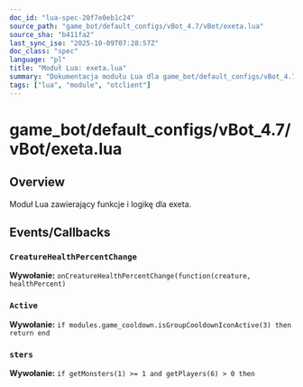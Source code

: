 ```yaml
---
doc_id: "lua-spec-20f7e0eb1c24"
source_path: "game_bot/default_configs/vBot_4.7/vBot/exeta.lua"
source_sha: "b411fa2"
last_sync_iso: "2025-10-09T07:28:57Z"
doc_class: "spec"
language: "pl"
title: "Moduł Lua: exeta.lua"
summary: "Dokumentacja modułu Lua dla game_bot/default_configs/vBot_4.7/vBot/exeta.lua"
tags: ["lua", "module", "otclient"]
---
```


# game_bot/default_configs/vBot_4.7/vBot/exeta.lua

## Overview

Moduł Lua zawierający funkcje i logikę dla exeta.

## Events/Callbacks

### `CreatureHealthPercentChange`

**Wywołanie:** `onCreatureHealthPercentChange(function(creature, healthPercent)`

### `Active`

**Wywołanie:** `if modules.game_cooldown.isGroupCooldownIconActive(3) then return end`

### `sters`

**Wywołanie:** `if getMonsters(1) >= 1 and getPlayers(6) > 0 then`
